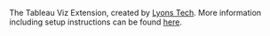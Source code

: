 The Tableau Viz Extension, created by [Lyons Tech](https://lyonstech.io). More information including setup instructions can be found [here](http://lyonstech.io/blog/tableau-viz-lwc-extended/).